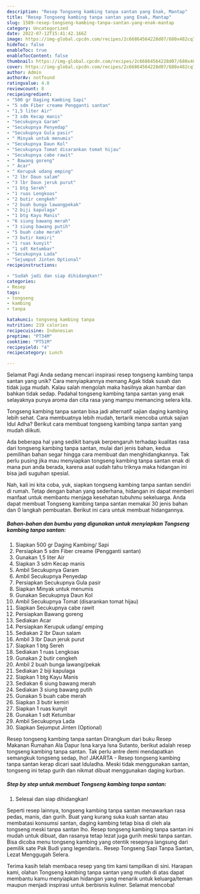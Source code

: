 ```yaml
---
description: "Resep Tongseng kambing tanpa santan yang Enak, Mantap"
title: "Resep Tongseng kambing tanpa santan yang Enak, Mantap"
slug: 1589-resep-tongseng-kambing-tanpa-santan-yang-enak-mantap
category: Uncategorized
date: 2022-07-12T15:41:42.166Z
image: https://img-global.cpcdn.com/recipes/2c66864564228d07/680x482cq70/tongseng-kambing-tanpa-santan-foto-resep-utama.jpg
hideToc: false
enableToc: true
enableTocContent: false
thumbnail: https://img-global.cpcdn.com/recipes/2c66864564228d07/680x482cq70/tongseng-kambing-tanpa-santan-foto-resep-utama.jpg
cover: https://img-global.cpcdn.com/recipes/2c66864564228d07/680x482cq70/tongseng-kambing-tanpa-santan-foto-resep-utama.jpg
author: Admin
authorAv: notfound
ratingvalue: 4.8
reviewcount: 8
recipeingredient:
- "500 gr Daging Kambing Sapi"
- "5 sdm Fiber creame Pengganti santan"
- "1,5 liter Air"
- "3 sdm Kecap manis"
- "Secukupnya Garam"
- "Secukupnya Penyedap"
- "Secukupnya Gula pasir"
- " Minyak untuk menumis"
- "Secukupnya Daun Kol"
- "Secukupnya Tomat disarankan tomat hijau"
- "Secukupnya cabe rawit"
- " Bawang goreng"
- " Acar"
- " Kerupuk udang emping"
- "2 lbr Daun salam"
- "3 lbr Daun jeruk purut"
- "1 btg Sereh"
- "1 ruas Lengkoas"
- "2 butir cengkeh"
- "2 buah bunga lawangpekak"
- "2 biji kapulaga"
- "1 btg Kayu Manis"
- "6 siung bawang merah"
- "3 siung bawang putih"
- "5 buah cabe merah"
- "3 butir kemiri"
- "1 ruas kunyit"
- "1 sdt Ketumbar"
- "Secukupnya Lada"
- "Sejumput Jinten Optional"
recipeinstructions:

- "Sudah jadi dan siap dihidangkan!"
categories:
- Resep
tags:
- tongseng
- kambing
- tanpa

katakunci: tongseng kambing tanpa 
nutrition: 219 calories
recipecuisine: Indonesian
preptime: "PT34M"
cooktime: "PT51M"
recipeyield: "4"
recipecategory: Lunch

---
```



Selamat Pagi Anda sedang mencari inspirasi resep tongseng kambing tanpa santan yang unik? Cara menyiapkannya memang Agak tidak susah dan tidak juga mudah. Kalau salah mengolah maka hasilnya akan hambar dan bahkan tidak sedap. Padahal tongseng kambing tanpa santan yang enak selayaknya punya aroma dan cita rasa yang mampu memancing selera kita.


Tongseng kambing tanpa santan bisa jadi alternatif sajian daging kambing lebih sehat. Cara membuatnya lebih mudah, tertarik mencoba untuk sajian Idul Adha? Berikut cara membuat tongseng kambing tanpa santan yang mudah diikuti.

Ada beberapa hal yang sedikit banyak berpengaruh terhadap kualitas rasa dari tongseng kambing tanpa santan, mulai dari jenis bahan, kedua pemilihan bahan segar hingga cara membuat dan menghidangkannya. Tak perlu pusing jika mau menyiapkan tongseng kambing tanpa santan enak di mana pun anda berada, karena asal sudah tahu triknya maka hidangan ini bisa jadi suguhan spesial.


Nah, kali ini kita coba, yuk, siapkan tongseng kambing tanpa santan sendiri di rumah. Tetap dengan bahan yang sederhana, hidangan ini dapat memberi manfaat untuk membantu menjaga kesehatan tubuhmu sekeluarga. Anda dapat membuat Tongseng kambing tanpa santan memakai 30 jenis bahan dan 0 langkah pembuatan. Berikut ini cara untuk membuat hidangannya.

<!--inarticleads1-->

##### Bahan-bahan dan bumbu yang digunakan untuk menyiapkan Tongseng kambing tanpa santan:

1. Siapkan 500 gr Daging Kambing/ Sapi
1. Persiapkan 5 sdm Fiber creame (Pengganti santan)
1. Gunakan 1,5 liter Air
1. Siapkan 3 sdm Kecap manis
1. Ambil Secukupnya Garam
1. Ambil Secukupnya Penyedap
1. Persiapkan Secukupnya Gula pasir
1. Siapkan  Minyak untuk menumis
1. Gunakan Secukupnya Daun Kol
1. Ambil Secukupnya Tomat (disarankan tomat hijau)
1. Siapkan Secukupnya cabe rawit
1. Persiapkan  Bawang goreng
1. Sediakan  Acar
1. Persiapkan  Kerupuk udang/ emping
1. Sediakan 2 lbr Daun salam
1. Ambil 3 lbr Daun jeruk purut
1. Siapkan 1 btg Sereh
1. Sediakan 1 ruas Lengkoas
1. Gunakan 2 butir cengkeh
1. Ambil 2 buah bunga lawang/pekak
1. Sediakan 2 biji kapulaga
1. Siapkan 1 btg Kayu Manis
1. Sediakan 6 siung bawang merah
1. Sediakan 3 siung bawang putih
1. Gunakan 5 buah cabe merah
1. Siapkan 3 butir kemiri
1. Siapkan 1 ruas kunyit
1. Gunakan 1 sdt Ketumbar
1. Ambil Secukupnya Lada
1. Siapkan Sejumput Jinten (Optional)


Resep tongseng kambing tanpa santan Dirangkum dari buku Resep Makanan Rumahan Ala Dapur Isna karya Isna Sutanto, berikut adalah resep tongseng kambing tanpa santan. Tak perlu antre demi mendapatkan semangkuk tongseng sedap, lho! JAKARTA - Resep tongseng kambing tanpa santan kerap dicari saat Iduladha. Meski tidak menggunakan santan, tongseng ini tetap gurih dan nikmat dibuat menggunakan daging kurban. 

<!--inarticleads2-->

##### Step by step untuk membuat Tongseng kambing tanpa santan:


1. Selesai dan siap dihidangkan!

Seperti resep lainnya, tongseng kambing tanpa santan menawarkan rasa pedas, manis, dan gurih. Buat yang kurang suka kuah santan atau membatasi konsumsi santan, daging kambing tetap bisa di oleh ala tongseng meski tanpa santan lho. Resep tongseng kambing tanpa santan ini mudah untuk dibuat, dan rasanya tetap lezat juga gurih meski tanpa santan. Bisa dicoba menu tongseng kambing yang otentik resepnya langsung dari pemilik sate Pak Budi yang legendaris.. Resep Tongseng Sapi Tanpa Santan, Lezat Menggugah Selera. 

Terima kasih telah membaca resep yang tim kami tampilkan di sini. Harapan kami, olahan Tongseng kambing tanpa santan yang mudah di atas dapat membantu kamu menyiapkan hidangan yang menarik untuk keluarga/teman maupun menjadi inspirasi untuk berbisnis kuliner. Selamat mencoba!
